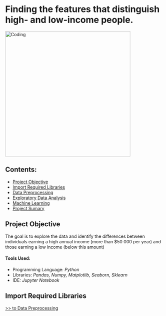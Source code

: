 <h1>Finding the features that distinguish high- and low-income people.</h1>
<img width="400" alt="Coding" src="https://repository-images.githubusercontent.com/809089864/6009af0a-b6ad-4f4b-8619-9bfb2c13b884">


<h2><a name="contents">Contents:</a></h2>
<ul>
    <li><a href="#projectobgective">Project Objective</a></li>
    <li><a href="#importrequiredlibraries">Import Required Libraries</a></li>
    <li><a href="#datapreprocessing">Data Preprocessing</a></li>
    <li><a href="#exploratorydataanalysis">Exploratory Data Analysis</a></li>
    <li><a href="#machinelearning">Machine Learning</li>
    <li><a href="#projectsumary">Project Sumary</li>
</ul>

<h2><a name="projectobgective">Project Objective</a></h2>
<p>The goal is to explore the data and identify the differences between individuals earning a high annual income (more than $50 000 per year) and those earning a low income (below this amount)</p>

<h4>Tools Used:</h4>
<ul>
<li>Programming Language: <i>Python</i></li>
<li>Libraries: <i>Pandas, Numpy, Matplotlib, Seaborn, Sklearn</i></li>
<li>IDE: <i>Jupyter Notebook</i></li>
</ul>

<h2><a name="importrequiredlibraries">Import Required Libraries</a></h2>
<p><a href="#datapreprocessing"> >> to Data Preprocessing</a></p>
